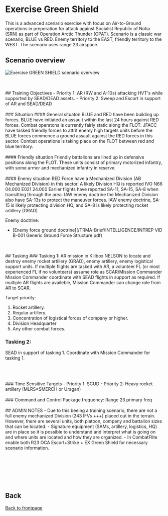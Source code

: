 # Exercise Green Shield

This is a advanced scenario exercise with focus on Air-to-Ground operations in preperation for attack against Socialist Republic of Notia (SRN) as part of Operation Arctic Thunder (OPAT).
Scenario is a classic war scenario, BLUE vs RED. Enemy territory to the EAST, friendly territory to the WEST.
The scenario uses range 23 airspace.

## Scenario overview
![Exercise GREEN SHIELD scenario overview](/TRMA-Brief/GRAPHICS/EX_GREENSHIELD_OVERVIEW.png)



<br>
<br>
## Training Objectives
- Priority 1: AR (RW and A-10s) attacking HVT's while supported by SEAD/DEAD assets.
- Priority 2: Sweep and Escort in support of AR and SEAD/DEAD
<br>
<br>
### Situation
#### General situaton
BLUE and RED have been building up forces. BLUE have initiated an assault within the last 24 hours against RED forces. Combat operatons is currently fairly static along
the FLOT. JFACC have tasked friendly forces to attrit enemy high targets units before the BLUE forces commence a ground assault against the RED forces in this sector.
Combat operations is taking place on the FLOT between red and blue territory.
<br>
<br>
#### Friendly situation
Friendly battalions are lined up in defensive positions along the FLOT. These units consist of primary motorized infantry, 
with some armor and mechanized infantry in reserve.
<br>
<br>
#### Enemy situation
RED Force have a Mechanized Division (AB Mechanized Division) in this sector. A likely Division HQ is reported IVO N66 04.000 E021 24.000
Earlier flights have reported SA-11, SA-15, SA-8 when transitting through the area.
IAW enemy doctrine the Mechanized Division also have SA-13s to protect the maneuver forces.
IAW enemy doctrine, SA-15 is likely protecting division HQ, and SA-8 is likely protecting rocket artillery (GRAD)

Enemy doctrine:
- [Enemy force ground doctrine](/TRMA-Brief/INTELLIGENCE/INTREP VID B-001 Generic Ground Force Structure.pdf)  
<br>
<br>
## Tasking
### Tasking 1: 
AR mission in Killbox NELSON to locate and destroy enemy rocket artillery (GRAD), enemy artillery, enemy logistical support units.
If multiple flights are tasked with AR, a volunteer FL (or most experienced FL if no volunteers) assume role as SCAR/Mission Commander 
Mission Commander coordinate with SEAD flights in support as required.
If multiple AR flights are availeble, Mission Commander can change role from AR to SCAR.

Target priority:
1. Rocket artillery.
2. Regular artillery.
3. Concentration of logistical forces of company or higher.
4. Division Headquarter
5. Any other combat forces.

### Tasking 2: 
SEAD in support of tasking 1.
Coordinate with Mission Commander for tasking 1.
<br>
<br>


<br>
<br>
### Time Sensitive Targets
- Priority 1: SCUD
- Priority 2: Heavy rocket artillery (MLRS=SMERCH or Uragan)
<br>
<br>
### Command and Control
Package frequency:
Range 23 primary freq
<br>
<br>
## ADMIN NOTES
- Due to this beeing a training scenario, there are not a full enemy mechanized Division (243 IFVs +++) placed out in the terrain. 
However, there are several units, both platoon, company and battalion sizes that can be located.
- Signature equipment (SAMs, artillery, logistics, HQ) are in place so it is possible to understand and interpret what is going on and where units
are located and how they are organized.
- In CombatFlite enable both R23 OCA Escort+Strike + EX Green Shield for necessary scenario information.
<br>
<br>
<br>
<br>
<br>
<br>
<br>


## Back
[Back to frontpage](https://132nd-vwing.github.io/TRMA-Brief/)
